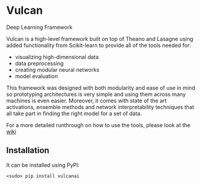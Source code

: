 # Vulcan
Deep Learning Framework

Vulcan is a high-level framework built on top of Theano and Lasagne using added functionality from Scikit-learn to provide all of the tools needed for:

* visualizing high-dimensional data
* data preprocessing
* creating modular neural networks 
* model evaluation

This framework was designed with both modularity and ease of use in mind so prototyping architectures is very simple and using them across many machines is even easier. Moreover, it comes with state of the art activations, ensemble methods and network interpretability techniques that all take part in finding the right model for a set of data.

For a more detailed runthrough on how to use the tools, please look at the [wiki](https://github.com/rfratila/Vulcan/wiki)

## Installation
It can be installed using PyPI:
```
<sudo> pip install vulcanai
```
